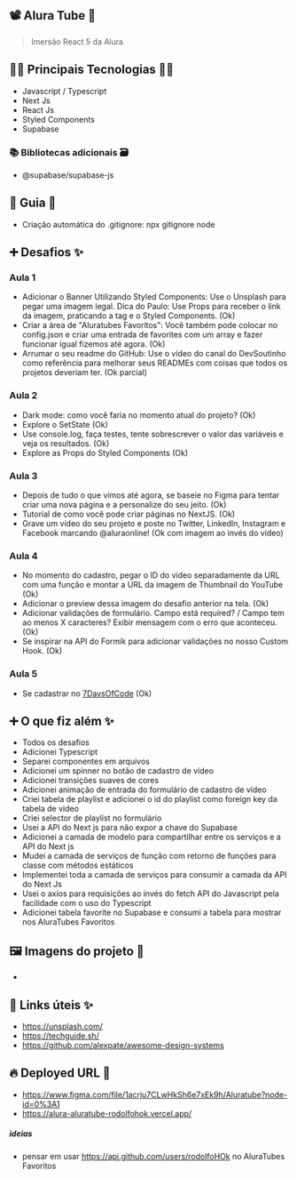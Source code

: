 ## 📽️ Alura Tube 🍿

> Imersão React 5 da Alura

## 👨‍💻 Principais Tecnologias 👩‍💻

- Javascript / Typescript
- Next Js
- React Js
- Styled Components
- Supabase

### 📚 Bibliotecas adicionais 🗃️

- @supabase/supabase-js

## 📃 Guia 📖

- Criação automática do .gitignore: npx gitignore node

## ➕ Desafios ✨

### Aula 1

- Adicionar o Banner Utilizando Styled Components: Use o Unsplash para pegar uma imagem legal. Dica do Paulo: Use Props para receber o link da imagem, praticando a tag e o Styled Components. (Ok)
- Criar a área de "Aluratubes Favoritos": Você também pode colocar no config.json e criar uma entrada de favorites com um array e fazer funcionar igual fizemos até agora. (Ok)
- Arrumar o seu readme do GitHub: Use o vídeo do canal do DevSoutinho como referência para melhorar seus READMEs com coisas que todos os projetos deveriam ter. (Ok parcial)

### Aula 2

- Dark mode: como você faria no momento atual do projeto? (Ok)
- Explore o SetState (Ok)
- Use console.log, faça testes, tente sobrescrever o valor das variáveis e veja os resultados. (Ok)
- Explore as Props do Styled Components (Ok)

### Aula 3

- Depois de tudo o que vimos até agora, se baseie no Figma para tentar criar uma nova página e a personalize do seu jeito. (Ok)
- Tutorial de como você pode criar páginas no NextJS. (Ok)
- Grave um vídeo do seu projeto e poste no Twitter, LinkedIn, Instagram e Facebook marcando @aluraonline! (Ok com imagem ao invés do vídeo)

### Aula 4

- No momento do cadastro, pegar o ID do vídeo separadamente da URL com uma função e montar a URL da imagem de Thumbnail do YouTube (Ok)
- Adicionar o preview dessa imagem do desafio anterior na tela. (Ok)
- Adicionar validações de formulário. Campo está required? / Campo tem ao menos X caracteres? Exibir mensagem com o erro que aconteceu. (Ok)
- Se inspirar na API do Formik para adicionar validações no nosso Custom Hook. (Ok)

### Aula 5

- Se cadastrar no [7DaysOfCode](https://7daysofcode.io/) (Ok)

## ➕ O que fiz além ✨

- Todos os desafios
- Adicionei Typescript
- Separei componentes em arquivos
- Adicionei um spinner no botão de cadastro de vídeo
- Adicionei transições suaves de cores
- Adicionei animação de entrada do formulário de cadastro de vídeo
- Criei tabela de playlist e adicionei o id do playlist como foreign key da tabela de video
- Criei selector de playlist no formulário
- Usei a API do Next js para não expor a chave do Supabase
- Adicionei a camada de modelo para compartilhar entre os serviços e a API do Next js
- Mudei a camada de serviços de função com retorno de funções para classe com métodos estáticos
- Implementei toda a camada de serviços para consumir a camada da API do Next Js
- Usei o axios para requisições ao invés do fetch API do Javascript pela facilidade com o uso do Typescript
- Adicionei tabela favorite no Supabase e consumi a tabela para mostrar nos AluraTubes Favoritos

## 🖼️ Imagens do projeto 👀

-

## 🔗 Links úteis ✨

- https://unsplash.com/
- https://techguide.sh/
- https://github.com/alexpate/awesome-design-systems

## 🔥 Deployed URL 🔗

- https://www.figma.com/file/1acrju7CLwHkSh6e7xEk9h/Aluratube?node-id=0%3A1
- https://alura-aluratube-rodolfohok.vercel.app/

##### ideias

- pensar em usar https://api.github.com/users/rodolfoHOk no AluraTubes Favoritos
